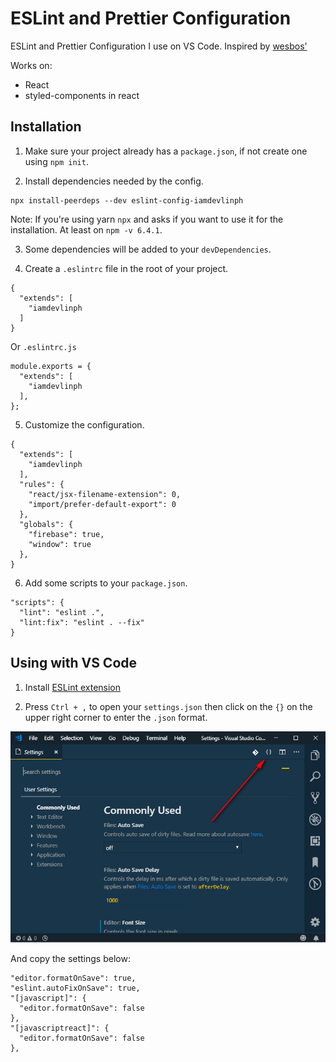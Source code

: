 # ESLint and Prettier Configuration

ESLint and Prettier Configuration I use on VS Code. Inspired by [wesbos'](https://github.com/wesbos/eslint-config-wesbos)

Works on:
- React
- styled-components in react

## Installation
1. Make sure your project already has a `package.json`, if not create one using `npm init`.

2. Install dependencies needed by the config.
```
npx install-peerdeps --dev eslint-config-iamdevlinph
```

Note: If you're using yarn `npx` and asks if you want to use it for the installation. At least on `npm -v 6.4.1`.


3. Some dependencies will be added to your `devDependencies`.

4. Create a `.eslintrc` file in the root of your project.
```
{
  "extends": [
    "iamdevlinph
  ]
}
```
Or `.eslintrc.js`
```
module.exports = {
  "extends": [
    "iamdevlinph
  ],
};
```

5. Customize the configuration.
```
{
  "extends": [
    "iamdevlinph
  ],
  "rules": {
    "react/jsx-filename-extension": 0,
    "import/prefer-default-export": 0
  },
  "globals": {
    "firebase": true,
    "window": true
  },
}

```

6. Add some scripts to your `package.json`.
```
"scripts": {
  "lint": "eslint .",
  "lint:fix": "eslint . --fix"
}
```

## Using with VS Code
1. Install [ESLint extension](https://marketplace.visualstudio.com/items?itemName=dbaeumer.vscode-eslint)

2. Press `Ctrl + ,` to open your `settings.json` then click on the `{}` on the upper right corner to enter the `.json` format.

![settings.json](./settings-json.jpg)

And copy the settings below:
```
"editor.formatOnSave": true,
"eslint.autoFixOnSave": true,
"[javascript]": {
  "editor.formatOnSave": false
},
"[javascriptreact]": {
  "editor.formatOnSave": false
},
```
